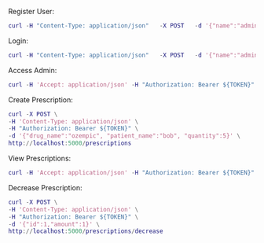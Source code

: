 
Register User:

```m
curl -H "Content-Type: application/json"   -X POST   -d '{"name":"admin","password":"password", "permission":"admin"}'   http://localhost:5000/register
```

Login:

```m
curl -H "Content-Type: application/json"   -X POST   -d '{"name":"admin","password":"password", "permission":"admin"}'   http://localhost:5000/login
```

Access Admin:

```m
curl -H 'Accept: application/json' -H "Authorization: Bearer ${TOKEN}" http://localhost:5000/admin
```

Create Prescription:

```m
curl -X POST \
-H 'Content-Type: application/json' \
-H "Authorization: Bearer ${TOKEN}" \
-d '{"drug_name":"ozempic", "patient_name":"bob", "quantity":5}' \
http://localhost:5000/prescriptions
```

View Prescriptions:

```m
curl -H 'Accept: application/json' -H "Authorization: Bearer ${TOKEN}" http://localhost:5000/prescriptions
```

Decrease Prescription:

```m
curl -X POST \
-H 'Content-Type: application/json' \
-H "Authorization: Bearer ${TOKEN}" \
-d '{"id":1,"amount":1}' \
http://localhost:5000/prescriptions/decrease
```